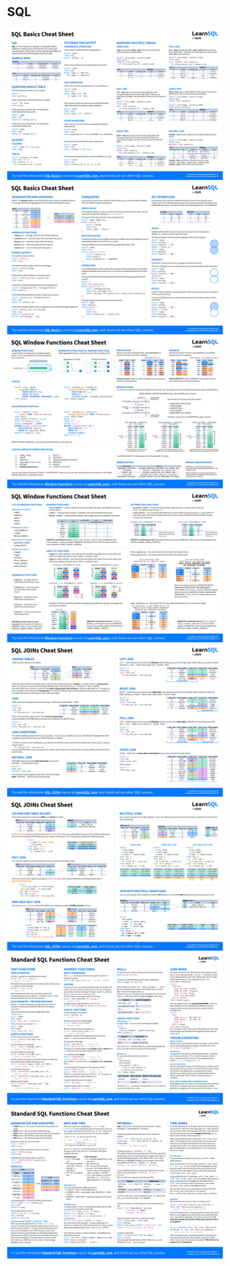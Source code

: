 # SQL

![](./assets/sql/SQL-1.jpg)
![](./assets/sql/SQL-2.jpg)
![](./assets/sql/SQL-3.jpg)
![](./assets/sql/SQL-4.jpg)
![](./assets/sql/SQL-5.jpg)
![](./assets/sql/SQL-6.jpg)
![](./assets/sql/SQL-7.jpg)
![](./assets/sql/SQL-8.jpg)
